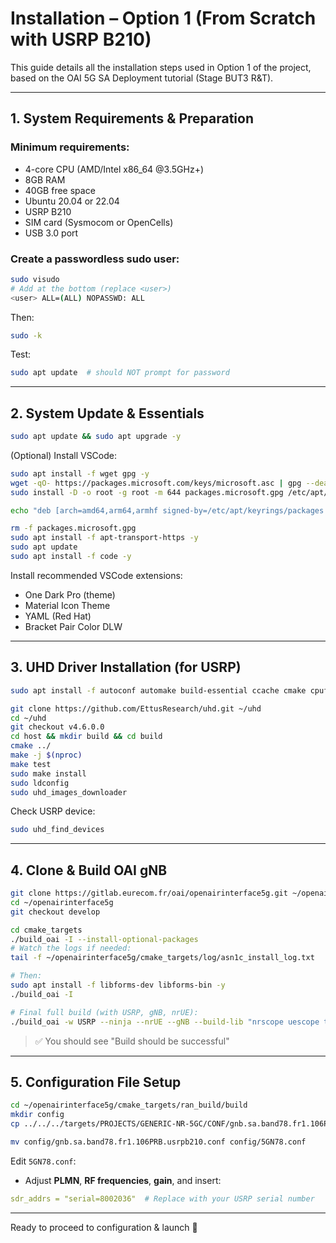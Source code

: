 # Installation – Option 1 (From Scratch with USRP B210)

This guide details all the installation steps used in Option 1 of the project, based on the OAI 5G SA Deployment tutorial (Stage BUT3 R&T).

---

## 1. System Requirements & Preparation

### Minimum requirements:
- 4-core CPU (AMD/Intel x86_64 @3.5GHz+)
- 8GB RAM
- 40GB free space
- Ubuntu 20.04 or 22.04
- USRP B210
- SIM card (Sysmocom or OpenCells)
- USB 3.0 port

### Create a passwordless sudo user:
```bash
sudo visudo
# Add at the bottom (replace <user>)
<user> ALL=(ALL) NOPASSWD: ALL
```
Then:
```bash
sudo -k
```
Test:
```bash
sudo apt update  # should NOT prompt for password
```

---

## 2. System Update & Essentials
```bash
sudo apt update && sudo apt upgrade -y
```

(Optional) Install VSCode:
```bash
sudo apt install -f wget gpg -y
wget -qO- https://packages.microsoft.com/keys/microsoft.asc | gpg --dearmor > packages.microsoft.gpg
sudo install -D -o root -g root -m 644 packages.microsoft.gpg /etc/apt/keyrings/packages.microsoft.gpg

echo "deb [arch=amd64,arm64,armhf signed-by=/etc/apt/keyrings/packages.microsoft.gpg] https://packages.microsoft.com/repos/code stable main" | sudo tee /etc/apt/sources.list.d/vscode.list > /dev/null

rm -f packages.microsoft.gpg
sudo apt install -f apt-transport-https -y
sudo apt update
sudo apt install -f code -y
```

Install recommended VSCode extensions:
- One Dark Pro (theme)
- Material Icon Theme
- YAML (Red Hat)
- Bracket Pair Color DLW

---

## 3. UHD Driver Installation (for USRP)
```bash
sudo apt install -f autoconf automake build-essential ccache cmake cpufrequtils doxygen ethtool g++ git inetutils-tools libboost-all-dev libncurses5 libncurses5-dev libusb-1.0-0 libusb-1.0-0-dev libusb-dev python3-dev python3-mako python3-numpy python3-requests python3-scipy python3-setuptools python3-ruamel.yaml -y

git clone https://github.com/EttusResearch/uhd.git ~/uhd
cd ~/uhd
git checkout v4.6.0.0
cd host && mkdir build && cd build
cmake ../
make -j $(nproc)
make test
sudo make install
sudo ldconfig
sudo uhd_images_downloader
```

Check USRP device:
```bash
sudo uhd_find_devices
```

---

## 4. Clone & Build OAI gNB
```bash
git clone https://gitlab.eurecom.fr/oai/openairinterface5g.git ~/openairinterface5g
cd ~/openairinterface5g
git checkout develop

cd cmake_targets
./build_oai -I --install-optional-packages
# Watch the logs if needed:
tail -f ~/openairinterface5g/cmake_targets/log/asn1c_install_log.txt

# Then:
sudo apt install -f libforms-dev libforms-bin -y
./build_oai -I

# Final full build (with USRP, gNB, nrUE):
./build_oai -w USRP --ninja --nrUE --gNB --build-lib "nrscope uescope telnetsrv" -C
```

> ✅ You should see "Build should be successful"

---

## 5. Configuration File Setup
```bash
cd ~/openairinterface5g/cmake_targets/ran_build/build
mkdir config
cp ../../../targets/PROJECTS/GENERIC-NR-5GC/CONF/gnb.sa.band78.fr1.106PRB.usrpb210.conf config/

mv config/gnb.sa.band78.fr1.106PRB.usrpb210.conf config/5GN78.conf
```

Edit `5GN78.conf`:
- Adjust **PLMN**, **RF frequencies**, **gain**, and insert:
```yaml
sdr_addrs = "serial=8002036"  # Replace with your USRP serial number
```

---

Ready to proceed to configuration & launch 🚀
